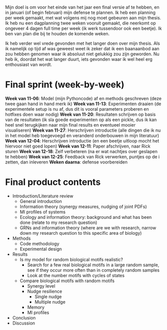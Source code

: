 Mijn doel is om voor het einde van het jaar een final versie af te hebben, en in januari (of begin februari) mijn defense te plannen.
Ik heb een planning per week gemaakt, met wat volgens mij nog moet gebeuren aan mijn thesis.
Ik heb nu een dagplanning twee weken vooruit gemaakt, die neerkomt op ongeveer 4 dagen full time per week (ik werk tussendoor ook een beetje).
Ik ben van plan die bij te houden de komende weken.

Ik heb verder wel vrede gevonden met het langer doen over mijn thesis. 
Als ik namelijk op tijd af was geweest weet ik zeker dat ik een baanaanbod aan zou hebben genomen waar ik absoluut niet gelukkig zou zijn geworden.
Nu heb ik, doordat het wat langer duurt, iets gevonden waar ik wel heel erg enthousiast van wordt.

# Final sprint (week-by-week)

**Week van 11-06**: Model (mijn Pythoncode) af en methods geschreven (deze twee gaan hand in hand merk ik)
**Week van 11-13**: Experimenten draaien (de experimentele setup is nu af, dus dit is vooral parameters proberen en hotfixes doen waar nodig)
**Week van 11-20**: Resultaten schrijven op basis van de resultaten (ik sla goede experimenten op als een pickle, dus ik kan heel snel terugkijken naar mijn final results en eventueel mooier visualiseren)
**Week van 11-27**: Herschrijven introductie (alle dingen die ik nu in het model heb toegevoegd en veranderd onderbouwen in mijn literatuur)
**Week van 12-04**: Herschrijven introductie (en een beetje uitloop mocht het hiervoor niet goed lopen)
**Week van 12-11**: Paper afschrijven, naar Rick sturen
**Week van 12-18**: Zelf verbeteren (na er wat nachtjes over geslapen te hebben)
**Week van 12-25**: Feedback van Rick verwerken, puntjes op de i zetten, dan inleveren
**Weken daarna**: defense voorbereiden 

# Final product contents

* Introduction/Literature review
  * General introduction
  * Information theory (synergy measures, nudging of joint PDFs)
  * MI profiles of systems
  * Ecology and information theory: background and what has been done (relate to my research question)
  * GRNs and information theory (where are we with research, narrow down my research question to this specific area of biology)
* Methods
  * Code methodology
  * Experimental design
* Results
  * Is my model for random biological motifs realistic?
    * Search for a few real biological motifs in a large random sample, see if they occur more often than in completely random samples
    * Look at the number motifs with cycles of states
  * Compare biological motifs with random motifs
    * Synergy level
    * Nudge resilience
      * Single nudge
      * Multiple nudge
    * Memory
    * MI profiles
* Conclusion
* Discussion
